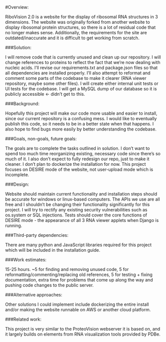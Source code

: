 #Overview:

RiboVision 2.0 is a website for the display of ribosomal RNA structures in 3 dimensions. The website was originally forked from another website to display ribosomal protein structures, so there is a lot of residual code that no longer makes sense. Additionally, the requirements for the site are outdated/inaccurate and it is difficult to get working from scratch.

###Solution:

I will remove code that is currently unused and clean up our repository. I will change references to proteins to reflect the fact that we’re now dealing with nucleic acids. I’ll revise our requirements.txt and package.json files so that all dependencies are installed properly. I’ll also attempt to reformat and comment some parts of the codebase to make it clearer (RNA viewer repository, maybe some other files). I will create either internal unit tests or UI tests for the codebase. I will get a MySQL dump of our database so it is publicly accessible <- didn’t get to this. 

###Background:

Hopefully this project will make our code more usable and easier to install, since our current repository is a confusing mess. I would like to eventually publish this code, so it needs to be in a better state when that happens. I also hope to find bugs more easily by better understanding the codebase.

###Goals, non-goals, future goals:

The goals are to complete the tasks outlined in solution. I don’t want to spend too much time reorganizing existing, necessary code since there’s so much of it. I also don’t expect to fully redesign our repo, just to make it cleaner. I don’t plan to dockerize the installation for now. This project focuses on DESIRE mode of the website, not user-upload mode which is incomplete.

###Design:

Website should maintain current functionality and installation steps should be accurate for windows or linux-based computers. The APIs we use are all free and I shouldn’t be changing their functionality significantly for this project. I will try to rectify any existing security vulnerabilities such as os.system or SQL injections. Tests should cover the core functions of DESIRE mode - the appearance of all 3 RNA viewer applets when Django is running.

###Third-party dependencies:

There are many python and JavaScript libraries required for this project which will be included in the installation guide.

###Work estimates: 

15-25 hours. ~5 for finding and removing unused code, 5 for reformatting/commenting/replacing old references, 5 for testing + fixing documentation, extra time for problems that come up along the way and pushing code changes to the public server.

###Alternative approaches:

Other solutions I could implement include dockerizing the entire install and/or making the website runnable on AWS or another cloud platform.

###Related work:

This project is very similar to the ProteoVision webserver it is based on, and it largely builds on elements from RNA visualization tools provided by PDBe. 





